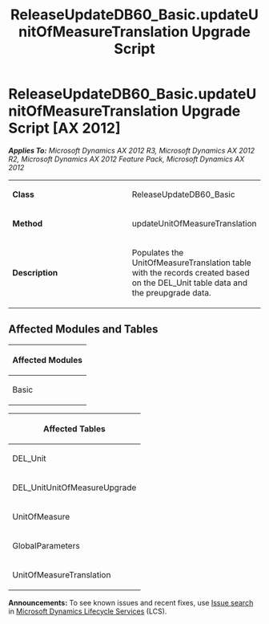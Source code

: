 ﻿---
title: ReleaseUpdateDB60_Basic.updateUnitOfMeasureTranslation Upgrade Script
TOCTitle: ReleaseUpdateDB60_Basic.updateUnitOfMeasureTranslation Upgrade Script
ms:assetid: 99168557-48da-a9b7-e862-920f8c4c1d32
ms:mtpsurl: https://msdn.microsoft.com/en-us/library/JJ686255(v=AX.60)
ms:contentKeyID: 49709958
ms.date: 05/18/2015
mtps_version: v=AX.60
---

# ReleaseUpdateDB60\_Basic.updateUnitOfMeasureTranslation Upgrade Script [AX 2012]


_**Applies To:** Microsoft Dynamics AX 2012 R3, Microsoft Dynamics AX 2012 R2, Microsoft Dynamics AX 2012 Feature Pack, Microsoft Dynamics AX 2012_

<table>
<colgroup>
<col style="width: 50%" />
<col style="width: 50%" />
</colgroup>
<tbody>
<tr class="odd">
<td><p><strong>Class</strong></p></td>
<td><p>ReleaseUpdateDB60_Basic</p></td>
</tr>
<tr class="even">
<td><p><strong>Method</strong></p></td>
<td><p>updateUnitOfMeasureTranslation</p></td>
</tr>
<tr class="odd">
<td><p><strong>Description</strong></p></td>
<td><p>Populates the UnitOfMeasureTranslation table with the records created based on the DEL_Unit table data and the preupgrade data.</p></td>
</tr>
</tbody>
</table>


## Affected Modules and Tables

<table>
<colgroup>
<col style="width: 100%" />
</colgroup>
<thead>
<tr class="header">
<th><p>Affected Modules</p></th>
</tr>
</thead>
<tbody>
<tr class="odd">
<td><p>Basic</p></td>
</tr>
</tbody>
</table>


<table>
<colgroup>
<col style="width: 100%" />
</colgroup>
<thead>
<tr class="header">
<th><p>Affected Tables</p></th>
</tr>
</thead>
<tbody>
<tr class="odd">
<td><p>DEL_Unit</p></td>
</tr>
<tr class="even">
<td><p>DEL_UnitUnitOfMeasureUpgrade</p></td>
</tr>
<tr class="odd">
<td><p>UnitOfMeasure</p></td>
</tr>
<tr class="even">
<td><p>GlobalParameters</p></td>
</tr>
<tr class="odd">
<td><p>UnitOfMeasureTranslation</p></td>
</tr>
</tbody>
</table>

  
**Announcements:** To see known issues and recent fixes, use [Issue search](http://go.microsoft.com/fwlink/?linkid=389258) in [Microsoft Dynamics Lifecycle Services](http://go.microsoft.com/fwlink/?linkid=306505) (LCS).

